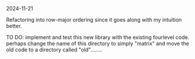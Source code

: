 2024-11-21

Refactoring into row-major ordering since it goes along with my intuition better.

TO DO: implement and test this new library with the existing fourlevel code.
perhaps change the name of this directory to simply "matrix" and move the old code to a directory called "old"........
